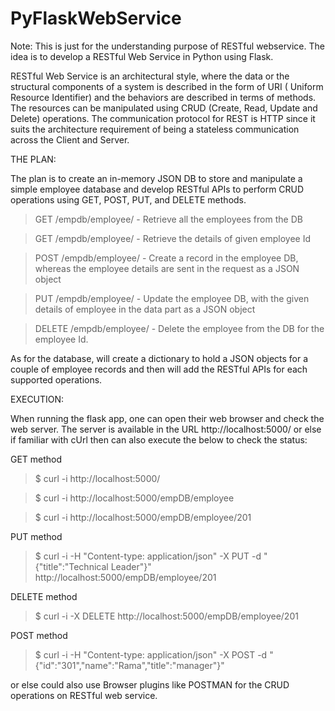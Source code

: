 # PyFlaskWebService
Note: This is just for the understanding purpose of RESTful webservice.
The idea is to develop a RESTful Web Service in Python using Flask.

RESTful Web Service is an architectural style, where the data or the structural components of a system is described 
in the form of URI ( Uniform Resource Identifier) and the behaviors are described in terms of methods. The resources
can be manipulated using CRUD (Create, Read, Update and Delete) operations. The communication protocol
for REST is HTTP since it suits the architecture requirement of being a stateless communication across the Client and Server.

THE PLAN:

The plan is to create an in-memory JSON DB to store and manipulate a simple employee database and
develop RESTful APIs to perform CRUD operations using GET, POST, PUT, and DELETE methods.

>GET  /empdb/employee/            - Retrieve all the employees from the DB

>GET /empdb/employee/             - Retrieve the details of given employee Id

>POST /empdb/employee/            - Create a record in the employee DB, whereas the employee details are sent in the request as a JSON object

>PUT /empdb/employee/             - Update the employee DB, with the given details of employee in the data part as a JSON object

>DELETE /empdb/employee/          - Delete the employee from the DB for the employee Id.

As for the database, will create a dictionary to hold a JSON objects for a couple of employee records
and then will add the RESTful APIs for each supported operations.

EXECUTION:

When running the flask app, one can open their web browser and check the web server. The server is available in the URL http://localhost:5000/ or else if familiar with cUrl then can also execute the below to check the status:

GET method

> $ curl -i http://localhost:5000/

> $ curl -i http://localhost:5000/empDB/employee

> $ curl -i http://localhost:5000/empDB/employee/201

PUT method

> $ curl -i -H "Content-type: application/json" -X PUT -d "{\"title\":\"Technical Leader\"}" http://localhost:5000/empDB/employee/201

DELETE method

> $ curl -i -X DELETE http://localhost:5000/empDB/employee/201

POST method

> $ curl -i -H "Content-type: application/json" -X POST -d "{\"id\":\"301\",\"name\":\"Rama\",\"title\":\"manager\"}"

or else could also use Browser plugins like POSTMAN for the CRUD operations on RESTful web service.
